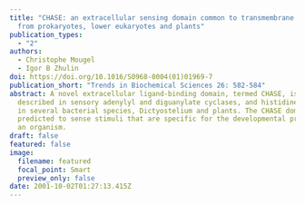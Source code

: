 ```yaml
---
title: "CHASE: an extracellular sensing domain common to transmembrane receptors
  from prokaryotes, lower eukaryotes and plants"
publication_types:
  - "2"
authors:
  - Christophe Mougel
  - Igor B Zhulin
doi: https://doi.org/10.1016/S0968-0004(01)01969-7
publication_short: "Trends in Biochemical Sciences 26: 582-584"
abstract: A novel extracellular ligand-binding domain, termed CHASE, is
  described in sensory adenylyl and diguanylate cyclases, and histidine kinases,
  in several bacterial species, Dictyostelium and plants. The CHASE domain is
  predicted to sense stimuli that are specific for the developmental program of
  an organism.
draft: false
featured: false
image:
  filename: featured
  focal_point: Smart
  preview_only: false
date: 2001-10-02T01:27:13.415Z
---
```

